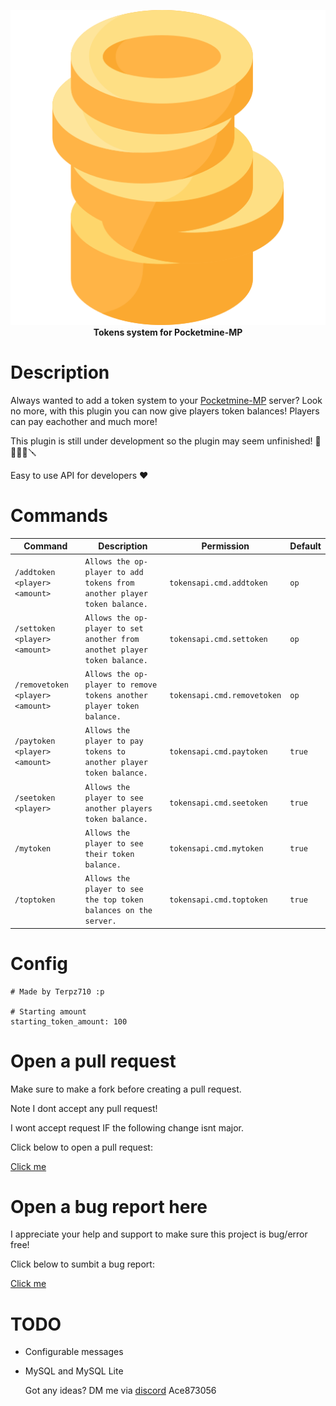 <p align="center">
    <a href="https://github.com/Terpz710/TokensAPI"><img src="https://github.com/Terpz710/TokensAPI/blob/main/icon.png"></img></a><br>
    <b>Tokens system for Pocketmine-MP</b>

# Description

Always wanted to add a token system to your [Pocketmine-MP](https://github.com/pmmp/PocketMine-MP) server? Look no more, with this plugin you can now give players token balances! Players can pay eachother and much more!

This plugin is still under development so the plugin may seem unfinished! 🔨🧱🔧🚧🪛

Easy to use API for developers ❤️

# Commands
| Command                                   | Description                                                                   | Permission                                    | Default    |
|-------------------------------------------|-------------------------------------------------------------------------------|-----------------------------------------------|------------|
| ```/addtoken <player> <amount>```         | ```Allows the op-player to add tokens from another player token balance.```   | ```tokensapi.cmd.addtoken```                  | ```op```   |
| ```/settoken <player> <amount>```         | ```Allows the op-player to set another from anothet player token balance.```  | ```tokensapi.cmd.settoken```                  | ```op```   |
| ```/removetoken <player> <amount>```      | ```Allows the op-player to remove tokens another player token balance.```     | ```tokensapi.cmd.removetoken```               | ```op```   |
| ```/paytoken <player> <amount>```         | ```Allows the player to pay tokens to another player token balance.```        | ```tokensapi.cmd.paytoken```                  | ```true``` |
| ```/seetoken <player>```                  | ```Allows the player to see another players token balance.```                 | ```tokensapi.cmd.seetoken```                  | ```true``` |
| ```/mytoken```                            | ```Allows the player to see their token balance.```                           | ```tokensapi.cmd.mytoken```                   | ```true``` |
| ```/toptoken```                           | ```Allows the player to see the top token balances on the server.```          | ```tokensapi.cmd.toptoken```                  | ```true``` |

# Config

```
# Made by Terpz710 :p

# Starting amount
starting_token_amount: 100
```

# Open a pull request

Make sure to make a fork before creating a pull request.

Note I dont accept any pull request!

I wont accept request IF the following change isnt major.

Click below to open a pull request:

[Click me](https://github.com/Terpz710/TokensAPI/pulls)

# Open a bug report here

I appreciate your help and support to make sure this project is bug/error free!

Click below to sumbit a bug report:

[Click me](https://github.com/Terpz710/TokensAPI/issues/new)

# TODO

* Configurable messages 
* MySQL and MySQL Lite

  Got any ideas? DM me via [discord](https://discord.gg/eQpvm8Zj) Ace873056
